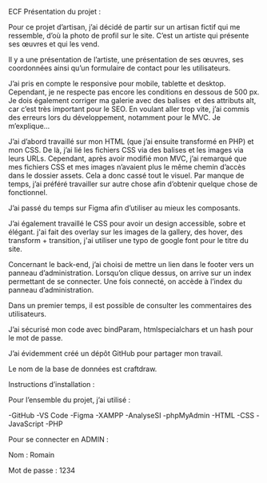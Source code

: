 ECF
Présentation du projet :

Pour ce projet d’artisan, j’ai décidé de partir sur un artisan fictif qui me ressemble, d’où la photo de profil sur le site.
C’est un artiste qui présente ses œuvres et qui les vend.

Il y a une présentation de l’artiste, une présentation de ses œuvres, ses coordonnées ainsi qu’un formulaire de contact pour les utilisateurs.

J’ai pris en compte le responsive pour mobile, tablette et desktop. Cependant, je ne respecte pas encore les conditions en dessous de 500 px.
Je dois également corriger ma galerie avec des balises <img> et des attributs alt, car c’est très important pour le SEO. En voulant aller trop vite, j’ai commis des erreurs lors du développement, notamment pour le MVC. Je m’explique…

J’ai d’abord travaillé sur mon HTML (que j’ai ensuite transformé en PHP) et mon CSS. De là, j’ai lié les fichiers CSS via des balises <link> et les images via leurs URLs. Cependant, après avoir modifié mon MVC, j’ai remarqué que mes fichiers CSS et mes images n’avaient plus le même chemin d’accès dans le dossier assets. Cela a donc cassé tout le visuel. Par manque de temps, j’ai préféré travailler sur autre chose afin d’obtenir quelque chose de fonctionnel.

J’ai passé du temps sur Figma afin d’utiliser au mieux les composants.

J’ai également travaillé le CSS pour avoir un design accessible, sobre et élégant. j'ai fait des overlay sur les images de la gallery, des hover, des transform + transition, j'ai utiliser une typo de google font pour le titre du site.

Concernant le back-end, j’ai choisi de mettre un lien dans le footer vers un panneau d’administration. Lorsqu’on clique dessus, on arrive sur un index permettant de se connecter. Une fois connecté, on accède à l’index du panneau d’administration.

Dans un premier temps, il est possible de consulter les commentaires des utilisateurs.

J’ai sécurisé mon code avec bindParam, htmlspecialchars et un hash pour le mot de passe.

J’ai évidemment créé un dépôt GitHub pour partager mon travail.

Le nom de la base de données est craftdraw.



Instructions d’installation :

Pour l’ensemble du projet, j’ai utilisé :

-GitHub
-VS Code
-Figma
-XAMPP
-AnalyseSI
-phpMyAdmin
-HTML
-CSS
-JavaScript
-PHP

Pour se connecter en ADMIN :

Nom : Romain

Mot de passe : 1234